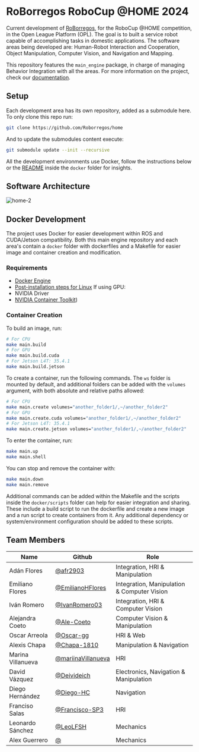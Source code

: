 # RoBorregos RoboCup @HOME 2024

Current development of [RoBorregos](www.roborregos.com), for the RoboCup @HOME competition, in the Open League Platform (OPL). The goal is to built a service robot capable of accomplishing tasks in domestic applications. The software areas being developed are: Human-Robot Interaction and Cooperation, Object Manipulation, Computer Vision, and Navigation and Mapping.

This repository features the `main_engine` package, in charge of managing Behavior Integration with all the areas.
For more information on the project, check our [documentation](https://docs.rbrgs.com/home/).

## Setup

Each development area has its own repository, added as a submodule here. To only clone this repo run:

```bash
git clone https://github.com/Roborregos/home
```

And to update the submodules content execute:

```bash
git submodule update --init --recursive
```

All the development environments use Docker, follow the instructions below or the [README](docker/README.md) inside the `docker` folder for insights.

## Software Architecture

![home-2](https://github.com/RoBorregos/home/assets/25570636/ea6f9551-27c7-4b4e-8fcb-8733a6eb7284)

## Docker Development
The project uses Docker for easier development within ROS and CUDA/Jetson compatibility. Both this main engine repository and each area's contain a `docker` folder with dockerfiles and a Makefile for easier image and container creation and modification. 
### Requirements

- [Docker Engine](https://docs.docker.com/engine/install/ubuntu/#install-using-the-repository)
- [Post-installation steps for Linux](https://docs.docker.com/engine/install/linux-postinstall/)
If using GPU:
- NVIDIA Driver 
- [NVIDIA Container Toolkit](https://docs.nvidia.com/datacenter/cloud-native/container-toolkit/latest/index.html))
### Container Creation
To build an image, run:

```bash
# For CPU
make main.build
# For GPU
make main.build.cuda
# For Jetson L4T: 35.4.1
make main.build.jetson
```
To create a container, run the following commands. The `ws` folder is mounted by default, and additional folders can be added with the `volumes` argument, with both absolute and relative paths allowed:

```bash
# For CPU
make main.create volumes="another_folder1/,~/another_folder2"
# For GPU
make main.create.cuda volumes="another_folder1/,~/another_folder2"
# For Jetson L4T: 35.4.1
make main.create.jetson volumes="another_folder1/,~/another_folder2"
```

To enter the container, run:

```bash
make main.up
make main.shell
```

You can stop and remove the container with:

```bash
make main.down
make main.remove
```

Additional commands can be added within the Makefile and the scripts inside the `docker/scripts` folder can help for easier integration and sharing. These include a build script to run the dockerfile and create a new image and a run script to create containers from it. Any additional dependency or system/environment configuration should be added to these scripts.
## Team Members

| Name                    | Github                                                       | Role      |
| ----------------------- | ------------------------------------------------------------------- | ------------------------------------------------------------ |
| Adán Flores | [@afr2903](https://github.com/afr2903) | Integration, HRI & Manipulation |
| Emiliano Flores | [@EmilianoHFlores](https://github.com/EmilianoHFlores) | Integration, Manipulation & Computer Vision |
| Iván Romero | [@IvanRomero03](https://github.com/IvanRomero03) | Integration, HRI & Computer Vision |
| Alejandra Coeto | [@Ale-Coeto](https://github.com/Ale-Coeto) | Computer Vision & Manipulation |
| Oscar Arreola | [@Oscar-gg](https://github.com/Oscar-gg) | HRI & Web |
| Alexis Chapa | [@Chapa-1810](https://github.com/Chapa-1810) | Manipulation & Navigation |
| Marina Villanueva | [@mariinaVillanueva](https://github.com/mariinaVillanueva) | HRI |
| David Vázquez | [@Deivideich](https://github.com/Deivideich) | Electronics, Navigation & Manipulation | 
| Diego Hernández | [@Diego-HC](https://github.com/Diego-HC) | Navigation |
| Franciso Salas | [@Francisco-SP3](http://github.com/Francisco-SP3) | HRI |
| Leonardo Sánchez | [@LeoLFSH](https://github.com/LeoLFSH) | Mechanics |
| Alex Guerrero | [@]() | Mechanics |
